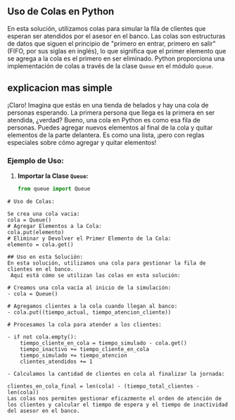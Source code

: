 
## Uso de Colas en Python

En esta solución, utilizamos colas para simular la fila de clientes que esperan ser atendidos por el asesor en el banco. Las colas son estructuras de datos que siguen el principio de "primero en entrar, primero en salir" (FIFO, por sus siglas en inglés), lo que significa que el primer elemento que se agrega a la cola es el primero en ser eliminado. Python proporciona una implementación de colas a través de la clase `Queue` en el módulo `queue`.

## explicacion mas simple 
¡Claro! Imagina que estás en una tienda de helados y hay una cola de personas esperando. La primera persona que llega es la primera en ser atendida, ¿verdad? Bueno, una cola en Python es como esa fila de personas. Puedes agregar nuevos elementos al final de la cola y quitar elementos de la parte delantera. Es como una lista, ¡pero con reglas especiales sobre cómo agregar y quitar elementos!

### Ejemplo de Uso:

1. **Importar la Clase `Queue`:**

   ```python
   from queue import Queue

```
# Uso de Colas:

Se crea una cola vacia:
cola = Queue()
# Agregar Elementos a la Cola:
cola.put(elemento)
# Eliminar y Devolver el Primer Elemento de la Cola:
elemento = cola.get()

## Uso en esta Solución:
En esta solución, utilizamos una cola para gestionar la fila de clientes en el banco.
 Aquí está cómo se utilizan las colas en esta solución:

# Creamos una cola vacía al inicio de la simulación:
- cola = Queue()

# Agregamos clientes a la cola cuando llegan al banco:
- cola.put((tiempo_actual, tiempo_atencion_cliente))

# Procesamos la cola para atender a los clientes:

- if not cola.empty():
    tiempo_cliente_en_cola = tiempo_simulado - cola.get()
    tiempo_inactivo += tiempo_cliente_en_cola
    tiempo_simulado += tiempo_atencion
    clientes_atendidos += 1

- Calculamos la cantidad de clientes en cola al finalizar la jornada:

clientes_en_cola_final = len(cola) - (tiempo_total_clientes - len(cola))
Las colas nos permiten gestionar eficazmente el orden de atención de los clientes y calcular el tiempo de espera y el tiempo de inactividad del asesor en el banco.

